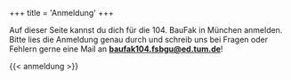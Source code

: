 +++
title = 'Anmeldung'
+++

Auf dieser Seite kannst du dich für die 104. BauFak in München anmelden. Bitte lies die Anmeldung genau durch und schreib uns bei Fragen oder Fehlern gerne eine Mail an **[baufak104.fsbgu@ed.tum.de](mailto:baufak104.fsbgu@ed.tum.de)**!

{{< anmeldung >}}
